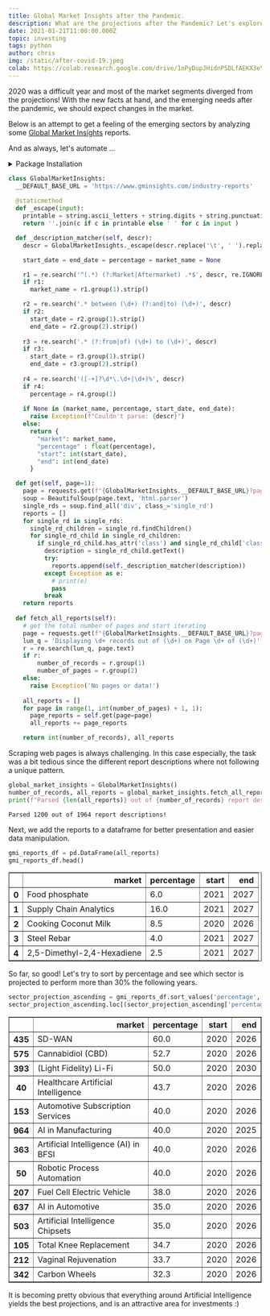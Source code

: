 ```yaml
---
title: Global Market Insights after the Pandemic.
description: What are the projections after the Pandemic? Let's explore ...  
date: 2021-01-21T11:00:00.000Z
topic: investing
tags: python
author: chris
img: /static/after-covid-19.jpeg
colab: https://colab.research.google.com/drive/1nPyDupJHidnP5DLfAEKX3eYiY-MHCDmM?usp=sharing
---
```


2020 was a difficult year and most of the market segments diverged from the projections! With the new facts at hand, and the emerging needs after the pandemic, we should expect changes in the market.

Below is an attempt to get a feeling of the emerging sectors by analyzing some [Global Market Insights](https://www.gminsights.com/) reports.

And as always, let's automate ...

<details><summary>Package Installation</summary>
<p>

```python
!pip install requests beautifulsoup4
import requests
import re
from bs4 import BeautifulSoup
import string
import pandas as pd
```

</p>
</details>

```python
class GlobalMarketInsights:
  __DEFAULT_BASE_URL = 'https://www.gminsights.com/industry-reports'
  
  @staticmethod
  def _escape(input):
    printable = string.ascii_letters + string.digits + string.punctuation + ' '
    return ''.join(c if c in printable else ' ' for c in input )

  def _description_matcher(self, descr):
    descr = GlobalMarketInsights._escape(descr.replace('\t', ' ').replace('\n', ' ').replace('\r', ' '))

    start_date = end_date = percentage = market_name = None

    r1 = re.search('^(.*) (?:Market|Aftermarket) .*$', descr, re.IGNORECASE)
    if r1:
      market_name = r1.group(1).strip()

    r2 = re.search('.* between (\d+) (?:and|to) (\d+)', descr)
    if r2:
      start_date = r2.group(1).strip()
      end_date = r2.group(2).strip()
    
    r3 = re.search('.* (?:from|of) (\d+) to (\d+)', descr)
    if r3:
      start_date = r3.group(1).strip()
      end_date = r3.group(2).strip()
    
    r4 = re.search('([-+]?\d*\.\d+|\d+)%', descr)
    if r4:
      percentage = r4.group(1)
    
    if None in (market_name, percentage, start_date, end_date):
      raise Exception(f"Couldn't parse: {descr}")
    else:
      return {
        "market": market_name,
        "percentage" : float(percentage),
        "start": int(start_date),
        "end": int(end_date)
      }

  def get(self, page=1):
    page = requests.get(f"{GlobalMarketInsights.__DEFAULT_BASE_URL}?page={page}")
    soup = BeautifulSoup(page.text, 'html.parser')
    single_rds = soup.find_all('div', class_='single_rd')
    reports = []
    for single_rd in single_rds:
      single_rd_children = single_rd.findChildren()
      for single_rd_child in single_rd_children:
        if single_rd_child.has_attr('class') and single_rd_child['class'][0] == 'rd_desc':
          description = single_rd_child.getText()
          try:
            reports.append(self._description_matcher(description))
          except Exception as e:
            # print(e)
            pass
          break
    return reports
  
  def fetch_all_reports(self):
    # get the total number of pages and start iterating
    page = requests.get(f"{GlobalMarketInsights.__DEFAULT_BASE_URL}?page=1")
    lun_q = 'Displaying \d+ records out of (\d+) on Page \d+ of (\d+)'
    r = re.search(lun_q, page.text)
    if r:
        number_of_records = r.group(1)
        number_of_pages = r.group(2)
    else:
      raise Exception('No pages or data!')
    
    all_reports = []
    for page in range(1, int(number_of_pages) + 1, 1):
      page_reports = self.get(page=page)
      all_reports += page_reports

    return int(number_of_records), all_reports
```

Scraping web pages is always challenging. In this case especially, the task was a bit tedious since the different report descriptions where not following a unique pattern.

```python
global_market_insights = GlobalMarketInsights()
number_of_records, all_reports = global_market_insights.fetch_all_reports()
print(f"Parsed {len(all_reports)} out of {number_of_records} report descriptions!")
```
    Parsed 1200 out of 1964 report descriptions!

Next, we add the reports to a dataframe for better presentation and easier data manipulation.

```python
gmi_reports_df = pd.DataFrame(all_reports) 
gmi_reports_df.head()
```

<div>
<table border="1">
  <thead>
    <tr style="text-align: right;">
      <th></th>
      <th>market</th>
      <th>percentage</th>
      <th>start</th>
      <th>end</th>
    </tr>
  </thead>
  <tbody>
    <tr>
      <th>0</th>
      <td>Food phosphate</td>
      <td>6.0</td>
      <td>2021</td>
      <td>2027</td>
    </tr>
    <tr>
      <th>1</th>
      <td>Supply Chain Analytics</td>
      <td>16.0</td>
      <td>2021</td>
      <td>2027</td>
    </tr>
    <tr>
      <th>2</th>
      <td>Cooking Coconut Milk</td>
      <td>8.5</td>
      <td>2020</td>
      <td>2026</td>
    </tr>
    <tr>
      <th>3</th>
      <td>Steel Rebar</td>
      <td>4.0</td>
      <td>2021</td>
      <td>2027</td>
    </tr>
    <tr>
      <th>4</th>
      <td>2,5-Dimethyl-2,4-Hexadiene</td>
      <td>2.5</td>
      <td>2021</td>
      <td>2027</td>
    </tr>
  </tbody>
</table>
</div>

So far, so good! Let's try to sort by percentage and see which sector is projected to perform more than 30% the following years.

```python
sector_projection_ascending = gmi_reports_df.sort_values('percentage', ascending=False)
sector_projection_ascending.loc[(sector_projection_ascending['percentage']>30) & (sector_projection_ascending['start']>=2020)]
```

<div>
<table border="1">
  <thead>
    <tr style="text-align: right;">
      <th></th>
      <th>market</th>
      <th>percentage</th>
      <th>start</th>
      <th>end</th>
    </tr>
  </thead>
  <tbody>
    <tr>
      <th>435</th>
      <td>SD-WAN</td>
      <td>60.0</td>
      <td>2020</td>
      <td>2026</td>
    </tr>
    <tr>
      <th>575</th>
      <td>Cannabidiol (CBD)</td>
      <td>52.7</td>
      <td>2020</td>
      <td>2026</td>
    </tr>
    <tr>
      <th>393</th>
      <td>(Light Fidelity) Li-Fi</td>
      <td>50.0</td>
      <td>2020</td>
      <td>2030</td>
    </tr>
    <tr>
      <th>40</th>
      <td>Healthcare Artificial Intelligence</td>
      <td>43.7</td>
      <td>2020</td>
      <td>2026</td>
    </tr>
    <tr>
      <th>153</th>
      <td>Automotive Subscription Services</td>
      <td>40.0</td>
      <td>2020</td>
      <td>2026</td>
    </tr>
    <tr>
      <th>964</th>
      <td>AI in Manufacturing</td>
      <td>40.0</td>
      <td>2020</td>
      <td>2025</td>
    </tr>
    <tr>
      <th>363</th>
      <td>Artificial Intelligence (AI) in BFSI</td>
      <td>40.0</td>
      <td>2020</td>
      <td>2026</td>
    </tr>
    <tr>
      <th>50</th>
      <td>Robotic Process Automation</td>
      <td>40.0</td>
      <td>2020</td>
      <td>2026</td>
    </tr>
    <tr>
      <th>207</th>
      <td>Fuel Cell Electric Vehicle</td>
      <td>38.0</td>
      <td>2020</td>
      <td>2026</td>
    </tr>
    <tr>
      <th>637</th>
      <td>AI in Automotive</td>
      <td>35.0</td>
      <td>2020</td>
      <td>2026</td>
    </tr>
    <tr>
      <th>503</th>
      <td>Artificial Intelligence Chipsets</td>
      <td>35.0</td>
      <td>2020</td>
      <td>2026</td>
    </tr>
    <tr>
      <th>105</th>
      <td>Total Knee Replacement</td>
      <td>34.7</td>
      <td>2020</td>
      <td>2026</td>
    </tr>
    <tr>
      <th>212</th>
      <td>Vaginal Rejuvenation</td>
      <td>33.7</td>
      <td>2020</td>
      <td>2026</td>
    </tr>
    <tr>
      <th>342</th>
      <td>Carbon Wheels</td>
      <td>32.3</td>
      <td>2020</td>
      <td>2026</td>
    </tr>
  </tbody>
</table>
</div>

It is becoming pretty obvious that everything around Artificial Intelligence yields the best projections, and is an attractive area for investments :)
